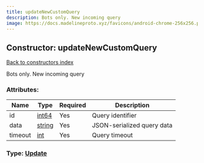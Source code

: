 ```yaml
---
title: updateNewCustomQuery
description: Bots only. New incoming query
image: https://docs.madelineproto.xyz/favicons/android-chrome-256x256.png
---
```

## Constructor: updateNewCustomQuery  
[Back to constructors index](index.md)



Bots only. New incoming query

### Attributes:

| Name     |    Type       | Required | Description |
|----------|---------------|----------|-------------|
|id|[int64](../constructors/int64.md) | Yes|Query identifier|
|data|[string](../types/string.md) | Yes|JSON-serialized query data|
|timeout|[int](../types/int.md) | Yes|Query timeout|



### Type: [Update](../types/Update.md)


